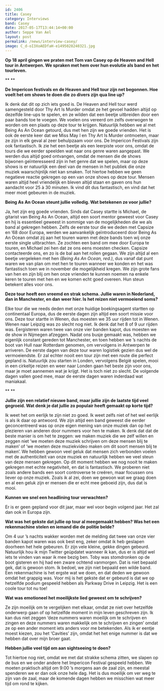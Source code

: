 ```yaml
---
id: 2406
title: Casey
category: Interviews
band: Casey
date: 2017-05-17T13:44:14+00:00
author: Seppe Van Ael
layout: post
permalink: /news/interview-casey/
image: C_d-oI3XoAEDfaH-e1495028240321.jpg
---
```

**Op 18 april gingen we praten met Tom van Casey op de Heaven and Hell tour in Antwerpen. We spraken met hem over hun evolutie als band en het tourleven.**

** **

**De Impericon festivals en de Heaven and Hell tour zijn net begonnen. Hoe voelt het om shows te doen die zo divers zijn qua line up?** 

Ik denk dat dit op zich iets goed is. De Heaven and Hell tour werd samengesteld door Thy Art Is Murder omdat ze het gevoel hadden altijd op dezelfde line-ups te spelen, en ze wilden dat een beetje uitbreiden door een paar bands toe te voegen. We voelen ons vereerd om zelfs overwogen te worden om een plaats op deze tour te krijgen. Natuurlijk hebben we al met Being As An Ocean getourd, dus met hen zijn we goede vrienden. Het is ook de eerste keer dat we Miss May I en Thy Art Is Murder ontmoeten, maar ze zijn in elk geval al zeer behulpzaam voor ons. De Impericon Festivals zijn ook fantastisch. Ik zie het een beetje als een leerpiste voor ons, omdat de tours die we eerder speelden wat naar ons genre waren aangepast. We werden dus altijd goed ontvangen, omdat de mensen die de shows bijwonen geïnteresseerd zijn in het genre dat we spelen, maar op deze shows is er natuurlijk een deel van de mensen in het publiek die onze muziek waarschijnlijk niet kan smaken. Tot hiertoe hebben we geen negatieve reactie gekregen op een van onze shows op deze tour. Mensen waren altijd heel vriendelijk en bleven altijd staan en gaven ons hun aandacht voor 25 à 30 minuten. Ik vind dit dus fantastisch, en vind dat het meer moet gebeuren in de muziek.

**Being As An Ocean steunt jullie volledig. Wat betekenen ze voor jullie?**

Ja, het zijn erg goede vrienden. Sinds dat Casey startte is Michael, de gitarist van Being As An Ocean, altijd een soort mentor geweest voor Casey en hij is essentieel geweest in sommige van de mogelijkheden die we als band al gekregen hebben. Zelfs de eerste tour die we deden met Capsize en ’68 door Europa, werden we aanvankelijk geïntroduceerd door Being As An Ocean omdat zij aan het touren waren met deze bands toen wij onze eerste single uitbrachten. Ze zochten een band om mee door Europa te touren, en Michael zei hen dat ze ons eens moesten checken. Capsize contacteerde ons, en zo is de bal aan het rollen gegaan. We zijn altijd al een beetje vergeleken met hen _(Being As An Ocean, red.)_, dus vanaf dat punt waren we van plan om met hen te touren wanneer we konden en het was fantastisch toen we in november die mogelijkheid kregen. We zijn grote fans van hen en zijn blij om hen onze vrienden te kunnen noemen na enkele keren te touren met hen en we komen echt goed overeen. Hun steun betekent alles voor ons.

**Deze tour heeft een vreemd en strak schema. Jullie waren in Nederland, dan in Manchester, en dan weer hier. Is het reizen niet vermoeiend soms?** 

Elke tour die we reeds deden met onze huidige boekingsagent startten op continentaal Europa, dus de eerste dagen zijn altijd een soort missie voor ons. Deze tour startte in Wenen, dus moesten we 35 uur rijden tot in Wenen. Wenen naar Leipzig was zo slecht nog niet. Ik denk dat het 8 of 9 uur rijden was. Eergisteren waren twee van onze vier banden kapot, dus moesten we de show in Nijmegen afzeggen. Nadat ons busje gemaakt was, hebben we eigenlijk constant gereden tot Manchester, en toen hebben we ’s nachts de boot van Hull naar Rotterdam genomen, om vervolgens in Antwerpen te arriveren. De eerste dagen van deze tour waren logistiek gezien dus wel de vermoeiendste. Er zal echter nooit een tour zijn met een route die perfect gepland is. Natuurlijk zou starten in Londen, vervolgens België spelen, mooi in een cirkeltje reizen en weer naar Londen gaan het beste zijn voor ons, maar je moet aannemen wat je krijgt. Het is toch niet zo slecht. De volgende dagen vallen goed mee, maar de eerste dagen waren inderdaad wat maniakaal.

** **

**Jullie zijn een relatief nieuwe band, maar jullie zijn de laatste tijd veel gegroeid. Wat denk je dat jullie zo populair heeft gemaakt op korte tijd?** 

Ik weet het om eerlijk te zijn niet zo goed. Ik weet zelfs niet of het wel eerlijk is als ik daar op antwoord. We zijn altijd een band geweest die eerder geconcentreerd was op onze eigen mening van onze muziek dan op het plezieren van anderen door nummers voor hen te maken. Ik denk dat dat de beste manier is om het te zeggen: we maken muziek die we zelf willen en zeggen niet ‘we moeten deze muziek schrijven om deze mensen blij te maken’ of ‘we moeten deze muziekvideo maken om dit soort mensen blij te maken’. We hebben gewoon veel geluk dat mensen zich verbonden voelen met de authenticiteit van onze muziek en natuurlijk hebben we veel steun van deze mensen gekregen. Op dit moment hebben we nog nooit te maken gekregen met echte negativiteit, en dat is fantastisch. We proberen niet zoals andere bands een soort controverse te creëren, maar focussen ons liever op onze muziek. Zoals ik al zei, doen we gewoon wat we graag doen en al een geluk zijn er mensen die er echt mee geboeid zijn, dus dat is mooi.

**Kunnen we snel een headlining tour verwachten?**

Er is er geen gepland voor dit jaar, maar wel voor begin volgend jaar. Het zal dan ook in Europa zijn.

**Wat was het gekste dat jullie op tour al meegemaakt hebben? Was het een rekenmachine stelen en iemand die de politie belde?**

Om 4 uur ’s nachts wakker worden met de melding dat twee van onze vier banden kapot waren was ook best eng, zeker omdat ik heb geslapen doorheen het hele gebeuren. Er zijn vele kleine, gekke dingen gebeurd. Natuurlijk hou ik mijn Twitter geüpdatet wanneer ik kan, dus er is altijd wel iets te vinden van waar ik mee bezig ben. Toby was stomdronken op de boot gisteren en hij had een zware ochtend vanmorgen. Dat is niet bepaald gek, dat is gewoon stom. Ik bedoel, we zijn niet bepaald een wilde band. Een rekenmachine is het ergste wat we doen, en dat deden we gewoon omdat het grappig was. Voor mij is het gekste dat er gebeurd is dat we op hetzelfde podium gespeeld hebben als Parkway Drive in Leipzig. Het is een coole tour tot nu toe!

**Wat was emotioneel het moeilijkste lied geweest om te schrijven?**

Ze zijn moeilijk om te vergelijken met elkaar, omdat ze niet over hetzelfde onderwerp gaan of op hetzelfde moment in mijn leven geschreven zijn. Ik kan dus niet zeggen ‘deze nummers waren moeilijk om te schrijven en zingen en deze nummers waren makkelijk om te schrijven en zingen’ omdat ze op een ander moment iets anders voor me betekenden. Als ik er eentje moest kiezen, zou het ‘Cavities’ zijn, omdat het het enige nummer is dat we hebben dat over mijn broer gaat.

**Hebben jullie veel tijd om aan sightseeing te doen?** 

Tot hiertoe nog niet, omdat we met dat strakke schema zitten, we slapen op de bus en we onder andere het Impericon Festival gespeeld hebben. We moeten praktisch altijd om 9:00 ’s morgens aan de zaal zijn, en meestal spenderen we er dan ook onze hele dag. Het is dus moeilijk om ver weg te zijn van de zaal, maar de komende dagen hebben we misschien wat meer tijd om rond te kijken.



&nbsp;